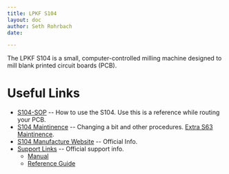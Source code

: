 ```yaml
---
title: LPKF S104
layout: doc
author: Seth Rohrbach
date:

---
```


The LPKF S104 is a small, computer-controlled milling machine designed to mill blank printed circuit boards (PCB).

# Useful Links

- [S104-SOP](S104-SOP) -- How to use the S104. Use this is a reference while routing your PCB.
- [S104 Maintinence](S104-maintinence) -- Changing a bit and other procedures. [Extra S63 Maintinence](../LPKF/LPKF-Maintenance).
- [S104 Manufacture Website](https://www.lpkfusa.com/products/pcb_prototyping/machines/protomat_s104/) -- Official Info.
- [Support Links](https://www.lpkfusa.com/support/product/Product.aspx?pid=367&cid=1) -- Official support info.
  - [Manual](https://www.lpkfusa.com/support/files/manuals/ProtoMat%20Sx4-e-1-0.pdf)
  - [Reference Guide](https://www.lpkfusa.com/support/files/manuals/Basic%20Reference%20Guide%20ProtoMat%20Sx4-e-1-0.pdf)


